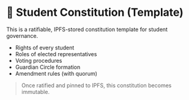 # 📜 Student Constitution (Template)

This is a ratifiable, IPFS-stored constitution template for student governance.

- Rights of every student
- Roles of elected representatives
- Voting procedures
- Guardian Circle formation
- Amendment rules (with quorum)

> Once ratified and pinned to IPFS, this constitution becomes immutable.
